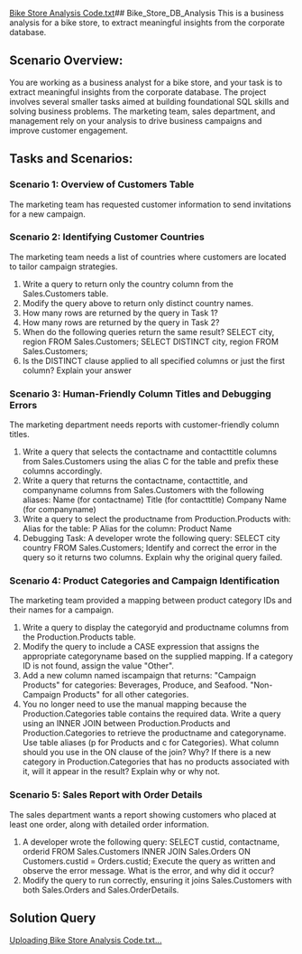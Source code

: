 [Bike Store Analysis Code.txt](https://github.com/user-attachments/files/17534014/Bike.Store.Analysis.Code.txt)## Bike_Store_DB_Analysis
 This is a business analysis for a bike store, to extract meaningful insights from the corporate database.
## Scenario Overview:
You are working as a business analyst for a bike store, and your task is to extract meaningful insights from the corporate database. The project involves several smaller tasks aimed at building foundational SQL skills and solving business problems. 
The marketing team, sales department, and management rely on your analysis to drive business campaigns and improve customer engagement.
## Tasks and Scenarios:
### Scenario 1: Overview of Customers Table
The marketing team has requested customer information to send invitations for a new
campaign.

### Scenario 2: Identifying Customer Countries

The marketing team needs a list of countries where customers are located to tailor campaign
strategies.
1. Write a query to return only the country column from the Sales.Customers table.
2. Modify the query above to return only distinct country names.
3. How many rows are returned by the query in Task 1?
4. How many rows are returned by the query in Task 2?
5. When do the following queries return the same result?
  SELECT city, region FROM Sales.Customers;
  SELECT DISTINCT city, region FROM Sales.Customers;
6. Is the DISTINCT clause applied to all specified columns or just the first column? Explain your answer

### Scenario 3: Human-Friendly Column Titles and Debugging Errors

The marketing department needs reports with customer-friendly column titles.
1. Write a query that selects the contactname and contacttitle columns
   from Sales.Customers using the alias C for the table and prefix these columns accordingly.
2. Write a query that returns the contactname, contacttitle, and companyname columns
from Sales.Customers with the following aliases:
Name (for contactname)
Title (for contacttitle)
Company Name (for companyname)
3. Write a query to select the productname from Production.Products with:
Alias for the table: P
Alias for the column: Product Name
4. Debugging Task:
A developer wrote the following query:
SELECT city country FROM Sales.Customers;
Identify and correct the error in the query so it returns two columns. Explain why the original query failed.

### Scenario 4: Product Categories and Campaign Identification

The marketing team provided a mapping between product category IDs and their names for a campaign.
1. Write a query to display the categoryid and productname columns from the
Production.Products table.
2. Modify the query to include a CASE expression that assigns the appropriate
categoryname based on the supplied mapping. If a category ID is not found, assign the value "Other".
3. Add a new column named iscampaign that returns:
"Campaign Products" for categories: Beverages, Produce, and Seafood.
"Non-Campaign Products" for all other categories.
4. You no longer need to use the manual mapping because the Production.Categories table contains the required data.
Write a query using an INNER JOIN between Production.Products and Production.Categories to retrieve the productname and categoryname.
Use table aliases (p for Products and c for Categories).
What column should you use in the ON clause of the join? Why?
If there is a new category in Production.Categories that has no products associated
with it, will it appear in the result? Explain why or why not.

### Scenario 5: Sales Report with Order Details

The sales department wants a report showing customers who placed at least one order, along with detailed order information.
1. A developer wrote the following query:
 SELECT custid, contactname, orderid
 FROM Sales.Customers
 INNER JOIN Sales.Orders
 ON Customers.custid = Orders.custid;
 Execute the query as written and observe the error message. What is the error, and why did it occur?
3. Modify the query to run correctly, ensuring it joins Sales.Customers with both
Sales.Orders and Sales.OrderDetails.

## Solution Query

[Uploading Bike Store Analysis Code.txt…]()









